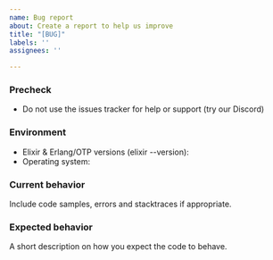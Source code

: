 ```yaml
---
name: Bug report
about: Create a report to help us improve
title: "[BUG]"
labels: ''
assignees: ''

---
```


### Precheck

* Do not use the issues tracker for help or support (try our Discord)

### Environment

* Elixir & Erlang/OTP versions (elixir --version): 
* Operating system: 

### Current behavior

Include code samples, errors and stacktraces if appropriate.

### Expected behavior

A short description on how you expect the code to behave.

